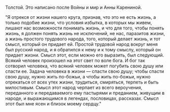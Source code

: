 Толстой. Это написано после Войны и мир и Анны Карениной.

"Я отрекся от жизни нашего круга, признав, что это не есть жизнь, а только подобие жизни, что условия избытка, в которых мы живем, лишают нас возможности понимать жизнь, и что для того, чтобы понять жизнь, я должен понять жизнь не исключений, не нас, паразитов жизни, а жизнь простого трудового народа, того, который делает жизнь, и тот смысл, который он придает ей. Простой трудовой народ вокруг меня был русский народ, и я обратился к нему и к тому смыслу, который он придает жизни. Смысл этот, если можно его выразить, был следующий. Всякий человек произошел на этот свет по воле бога. И бог так сотворил человека, что всякий человек может погубить свою душу или спасти ее. Задача человека в жизни — спасти свою душу; чтобы спасти свою душу, нужно жить по-божьи, а чтобы жить по-божьи, нужно отрекаться от всех утех жизни, трудиться, смиряться, терпеть и быть милостивым. Смысл этот народ черпает из всего вероучения, переданного и передаваемого ему пастырями и преданием, живущим в народе, и выражающимся в легендах, пословицах, рассказах. Смысл этот был мне ясен и близок моему сердцу."